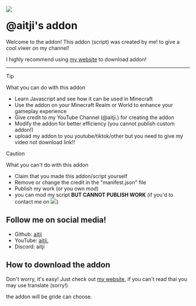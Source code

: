 # <img src="https://addonhub.vercel.app/img/favicon.ico" style="display: block; margin: auto; margin-bottom: 20px;"> @aitji's addon

Welcome to the addon! This addon (script) was created by me! to give a cool viwer on my channel!

I highly recommend using [my website](https://addonhub.vercel.app/new) to download addon!

<hr>
 
> [!TIP]
>  What you can do with this addon
> - Learn Javascript and see how it can be used in Minecraft
> - Use the addon on your Minecraft Realm or World to enhance your gameplay experience
> - Give credit to my YouTube Channel (@aitji.) for creating the addon
> - Modify the addon for better efficiency (you cannot publish custom addon!)
> - upload my addon to you youtube/tiktok/other but you need to give my video not download link!!

> [!CAUTION]
> What you can't do with this addon
> - Claim that you made this addon/script yourself
> - Remove or change the credit in the "manifest.json" file
> - Publish my work (or you own mod)
> - you can mod my script **BUT CANNOT PUBLISH WORK** (if you'd to contact me on <a href="https://discord.gg/NVYrkFWrQh"><img src="https://img.shields.io/discord/1112527603698511942.svg?style=flat&label=@aitji&logo=discord&logoColor=ffffff&color=2c0101&labelColor=571f1f"><a/>)

## Follow me on social media!
- Github: [aitji](https://github.com/aitji)
- YouTube: [aitji.](https://www.youtube.com/@aitji.)
- Discord: aitji

## How to download the addon
Don't worry, it's easy! Just check out [my website](https://addonhub.vercel.app/new), if you can't read thai you may use translate (sorry!)

the addon will be gride can choose.
